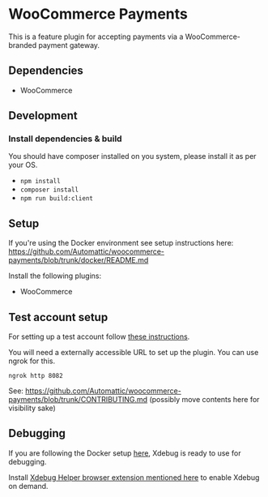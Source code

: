 # WooCommerce Payments

This is a feature plugin for accepting payments via a WooCommerce-branded payment gateway.

## Dependencies

- WooCommerce

## Development

### Install dependencies & build

You should have composer installed on you system, please install it as per your OS.

- `npm install`
- `composer install`
- `npm run build:client`

## Setup

If you're using the Docker environment see setup instructions here:
https://github.com/Automattic/woocommerce-payments/blob/trunk/docker/README.md

Install the following plugins:
- WooCommerce
## Test account setup

For setting up a test account follow [these instructions](https://docs.woocommerce.com/document/payments/testing/dev-mode/).

You will need a externally accessible URL to set up the plugin. You can use ngrok for this.

```ngrok http 8082```

See: https://github.com/Automattic/woocommerce-payments/blob/trunk/CONTRIBUTING.md (possibly move contents here for visibility sake)

## Debugging

If you are following the Docker setup [here](https://github.com/Automattic/woocommerce-payments/blob/trunk/docker/README.md), Xdebug is ready to use for debugging.

Install [Xdebug Helper browser extension mentioned here](https://xdebug.org/docs/remote) to enable Xdebug on demand.
